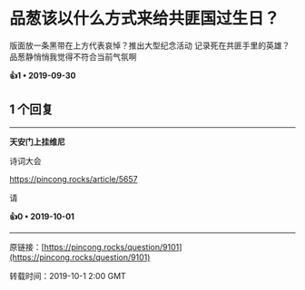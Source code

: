 # 品葱该以什么方式来给共匪国过生日？ 

版面放一条黑带在上方代表哀悼？推出大型纪念活动 记录死在共匪手里的英雄？品葱静悄悄我觉得不符合当前气氛啊 

**👍1 • 2019-09-30**

## 1 个回复

---
**天安门上挂维尼**

诗词大会

https://pincong.rocks/article/5657

请 

**👍0 • 2019-10-01**

---
原链接：[https://pincong.rocks/question/9101](https://pincong.rocks/question/9101)

转载时间：2019-10-1 2:00 GMT